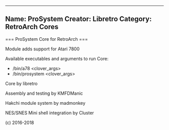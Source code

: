 -----------------------
Name: ProSystem 
Creator: Libretro
Category: RetroArch Cores
-----------------------
=== ProSystem Core for RetroArch ===

Module adds support for Atari 7800

Available executables and arguments to run Core:
- /bin/a78 <rom> <clover_args>
- /bin/prosystem <rom> <clover_args>
 
Core by libretro

Assembly and testing by KMFDManic

Hakchi module system by madmonkey

NES/SNES Mini shell integration by Cluster

(c) 2016-2018
